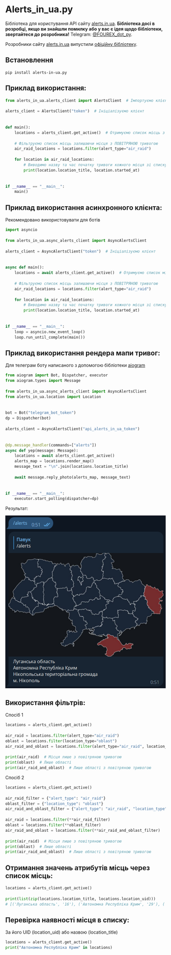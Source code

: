 # Alerts_in_ua.py

Бібліотека для користування API сайту [alerts.in.ua](https://alerts.in.ua).
**Бібліотека досі в розробці, якщо ви знайшли помилку або у вас є ідея щодо бібліотеки,
звертайтеся до розробника!** Telegram: [@FOUREX_dot_py](https://t.me/FOUREX_dot_py).

Розробники сайту [alerts.in.ua](https://alerts.in.ua/) випустили
[офіційну бібліотеку](https://github.com/alerts-ua/alerts-in-ua-py).

## Встановлення

```commandline
pip install alerts-in-ua.py
```

## Приклад використання:

```python
from alerts_in_ua.alerts_client import AlertsClient  # Імпортуємо клієнт

alerts_client = AlertsClient("token")  # Ініціалізуємо клієнт


def main():
    locations = alerts_client.get_active()  # Отримуємо список місць з тривогою

    # Фільтруємо список місць залишаючи місця з ПОВІТРЯНОЮ тривогою
    air_raid_locations = locations.filter(alert_type="air_raid")

    for location in air_raid_locations:
        # Виводимо назву та час початку тривоги кожного місця зі списку
        print(location.location_title, location.started_at)


if __name__ == "__main__":
    main()
```

## Приклад використання асинхронного клієнта:
Рекомендовано використовувати для ботів

```python
import asyncio

from alerts_in_ua.async_alerts_client import AsyncAlertsClient

alerts_client = AsyncAlertsClient("token")  # Ініціалізуємо клієнт


async def main():
    locations = await alerts_client.get_active()  # Отримуємо список місць з тривогою

    # Фільтруємо список місць залишаючи місця з ПОВІТРЯНОЮ тривогою
    air_raid_locations = locations.filter(alert_type="air_raid")

    for location in air_raid_locations:
        # Виводимо назву та час початку тривоги кожного місця зі списку
        print(location.location_title, location.started_at)


if __name__ == "__main__":
    loop = asyncio.new_event_loop()
    loop.run_until_complete(main())
```

## Приклад використання рендера мапи тривог:
Для телеграм боту написаного з допомогою бібліотеки [aiogram](https://github.com/aiogram/aiogram)
```python
from aiogram import Bot, Dispatcher, executor
from aiogram.types import Message

from alerts_in_ua.async_alerts_client import AsyncAlertsClient
from alerts_in_ua.location import Location


bot = Bot("telegram_bot_token")
dp = Dispatcher(bot)

alerts_client = AsyncAlertsClient("api_alerts_in_ua_token")


@dp.message_handler(commands=["alerts"])
async def yep(message: Message):
    locations = await alerts_client.get_active()
    alerts_map = locations.render_map()
    message_text = "\n".join(locations.location_title)

    await message.reply_photo(alerts_map, message_text)


if __name__ == "__main__":
    executor.start_polling(dispatcher=dp)
```

Результат:

![map_render_result.png](map_render_result.png)

## Використання фільтрів:
Спосіб 1
```python
locations = alerts_client.get_active()

air_raid = locations.filter(alert_type="air_raid")
oblast = locations.filter(location_type="oblast")
air_raid_and_oblast = locations.filter(alert_type="air_raid", location_type="oblast")

print(air_raid)  # Місця лише з повітряною тривогою
print(oblast)  # Лише області
print(air_raid_and_oblast)  # Лише області з повітряною тривогою
```
Спосіб 2
```python
locations = alerts_client.get_active()

air_raid_filter = {"alert_type": "air_raid"}
oblast_filter = {"location_type": "oblast"}
air_raid_and_oblast_filter = {"alert_type": "air_raid", "location_type": "oblast"}

air_raid = locations.filter(**air_raid_filter)
oblast = locations.filter(**oblast_filter)
air_raid_and_oblast = locations.filter(**air_raid_and_oblast_filter)

print(air_raid)  # Місця лише з повітряною тривогою
print(oblast)  # Лише області
print(air_raid_and_oblast)  # Лише області з повітряною тривогою
```

## Отримання значень атрибутів місць через список місць:
```python
locations = alerts_client.get_active()

print(list(zip(locations.location_title, locations.location_uid)))
# [('Луганська область', '16'), ('Автономна Республіка Крим', '29'), ('Нікопольська територіальна громада', '351'), ('м. Нікополь', '5351')]
```

## Перевірка наявності місця в списку:
За його UID (location_uid) або назвою (location_title)

```python
locations = alerts_client.get_active()
print("Автономна Республіка Крим" in locations)
```

